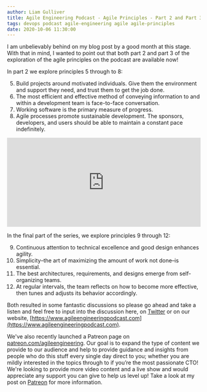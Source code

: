 ```yaml
---
author: Liam Gulliver
title: Agile Engineering Podcast - Agile Principles - Part 2 and Part 3!
tags: devops podcast agile-engineering agile agile-principles
date: 2020-10-06 11:30:00
---
```


I am unbelievably behind on my blog post by a good month at this stage. With that in mind, I wanted to point out that both part 2 and part 3 of the exploration of the agile principles on the podcast are available now!

In part 2 we explore principles 5 through to 8:

5. Build projects around motivated individuals. Give them the environment and support they need, and trust them to get the job done.
6. The most efficient and effective method of conveying information to and within a development team is face-to-face conversation.
7. Working software is the primary measure of progress.
8. Agile processes promote sustainable development. The sponsors, developers, and users should be able to maintain a constant pace indefinitely.

<iframe src="https://open.spotify.com/embed-podcast/episode/03M568bjwKDQmYNHtSRcIT" width="100%" height="232" frameborder="0" allowtransparency="true" allow="encrypted-media"></iframe>

In the final part of the series, we explore principles 9 through 12:

9. Continuous attention to technical excellence and good design enhances agility.
10. Simplicity–the art of maximizing the amount of work not done–is essential.
11. The best architectures, requirements, and designs emerge from self-organizing teams.
12. At regular intervals, the team reflects on how to become more effective, then tunes and adjusts its behavior accordingly.

Both resulted in some fantastic discussions so please go ahead and take a listen and feel free to input into the discussion here, on [Twitter](https://twitter.com/AgileEngPodcast) or on our website, [https://www.agileengineeringpodcast.com](https://www.agileengineeringpodcast.com).

We've also recently launched a Patreon page on [patreon.com/agileengineering](https://www.patreon.com/agileengineering). Our goal is to expand the type of content we provide to our audience and help to provide guidance and insights from people who do this stuff every single day direct to you; whether you are mildly interested in the topics through to if you’re the most passionate CTO! We're looking to provide more video content and a live show and would appreciate any support you can give to help us level up! Take a look at my post on [Patreon](https://lgulliver.github.io/launching-patreon-for-agile-engineering-podcast/) for more information.
